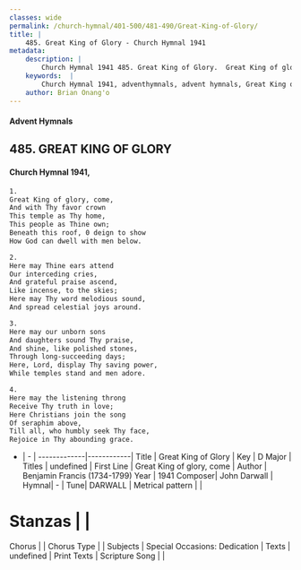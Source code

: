 ```yaml
---
classes: wide
permalink: /church-hymnal/401-500/481-490/Great-King-of-Glory/
title: |
    485. Great King of Glory - Church Hymnal 1941
metadata:
    description: |
        Church Hymnal 1941 485. Great King of Glory.  Great King of glory, come,  And with Thy favor crown  This temple as Thy home,  This people as Thine own;  Beneath this roof, 0 deign to show  How God can dwell with men below. 
    keywords:  |
        Church Hymnal 1941, adventhymnals, advent hymnals, Great King of Glory, Great King of glory, come. 
    author: Brian Onang'o
---
```


#### Advent Hymnals
## 485. GREAT KING OF GLORY
####  Church Hymnal 1941,

```txt
1.
Great King of glory, come, 
And with Thy favor crown 
This temple as Thy home, 
This people as Thine own; 
Beneath this roof, 0 deign to show 
How God can dwell with men below. 

2.
Here may Thine ears attend 
Our interceding cries, 
And grateful praise ascend, 
Like incense, to the skies; 
Here may Thy word melodious sound, 
And spread celestial joys around. 

3.
Here may our unborn sons 
And daughters sound Thy praise, 
And shine, like polished stones, 
Through long-succeeding days; 
Here, Lord, display Thy saving power, 
While temples stand and men adore. 

4.
Here may the listening throng 
Receive Thy truth in love; 
Here Christians join the song 
Of seraphim above, 
Till all, who humbly seek Thy face, 
Rejoice in Thy abounding grace.

```

- |   -  |
-------------|------------|
Title | Great King of Glory |
Key | D Major |
Titles | undefined |
First Line | Great King of glory, come |
Author | Benjamin Francis (1734-1799)
Year | 1941
Composer| John Darwall |
Hymnal|  - |
Tune| DARWALL |
Metrical pattern | |
# Stanzas |  |
Chorus |  |
Chorus Type |  |
Subjects | Special Occasions: Dedication |
Texts | undefined |
Print Texts | 
Scripture Song |  |
    
